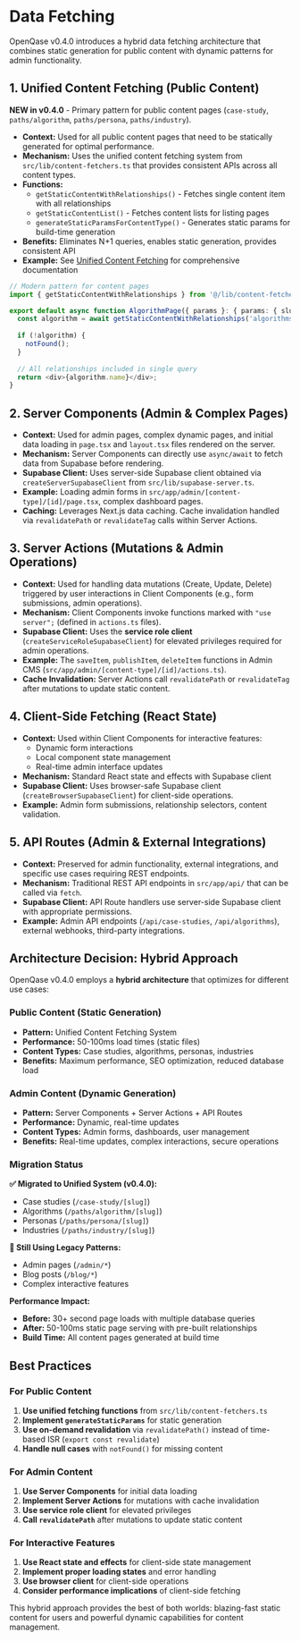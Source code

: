 # Data Fetching

OpenQase v0.4.0 introduces a hybrid data fetching architecture that combines static generation for public content with dynamic patterns for admin functionality.

## 1. Unified Content Fetching (Public Content) 

**NEW in v0.4.0** - Primary pattern for public content pages (`case-study`, `paths/algorithm`, `paths/persona`, `paths/industry`).

* **Context:** Used for all public content pages that need to be statically generated for optimal performance.
* **Mechanism:** Uses the unified content fetching system from `src/lib/content-fetchers.ts` that provides consistent APIs across all content types.
* **Functions:**
  * `getStaticContentWithRelationships()` - Fetches single content item with all relationships
  * `getStaticContentList()` - Fetches content lists for listing pages
  * `generateStaticParamsForContentType()` - Generates static params for build-time generation
* **Benefits:** Eliminates N+1 queries, enables static generation, provides consistent API
* **Example:** See [Unified Content Fetching](./unified-content-fetching.md) for comprehensive documentation

```typescript
// Modern pattern for content pages
import { getStaticContentWithRelationships } from '@/lib/content-fetchers';

export default async function AlgorithmPage({ params }: { params: { slug: string } }) {
  const algorithm = await getStaticContentWithRelationships('algorithms', params.slug);
  
  if (!algorithm) {
    notFound();
  }
  
  // All relationships included in single query
  return <div>{algorithm.name}</div>;
}
```

## 2. Server Components (Admin & Complex Pages)

*   **Context:** Used for admin pages, complex dynamic pages, and initial data loading in `page.tsx` and `layout.tsx` files rendered on the server.
*   **Mechanism:** Server Components can directly use `async/await` to fetch data from Supabase before rendering.
*   **Supabase Client:** Uses server-side Supabase client obtained via `createServerSupabaseClient` from `src/lib/supabase-server.ts`.
*   **Example:** Loading admin forms in `src/app/admin/[content-type]/[id]/page.tsx`, complex dashboard pages.
*   **Caching:** Leverages Next.js data caching. Cache invalidation handled via `revalidatePath` or `revalidateTag` calls within Server Actions.

## 3. Server Actions (Mutations & Admin Operations)

*   **Context:** Used for handling data mutations (Create, Update, Delete) triggered by user interactions in Client Components (e.g., form submissions, admin operations).
*   **Mechanism:** Client Components invoke functions marked with `"use server";` (defined in `actions.ts` files).
*   **Supabase Client:** Uses the **service role client** (`createServiceRoleSupabaseClient`) for elevated privileges required for admin operations.
*   **Example:** The `saveItem`, `publishItem`, `deleteItem` functions in Admin CMS (`src/app/admin/[content-type]/[id]/actions.ts`).
*   **Cache Invalidation:** Server Actions call `revalidatePath` or `revalidateTag` after mutations to update static content.

## 4. Client-Side Fetching (React State)

*   **Context:** Used within Client Components for interactive features:
    *   Dynamic form interactions
    *   Local component state management
    *   Real-time admin interface updates
*   **Mechanism:** Standard React state and effects with Supabase client
*   **Supabase Client:** Uses browser-safe Supabase client (`createBrowserSupabaseClient`) for client-side operations.
*   **Example:** Admin form submissions, relationship selectors, content validation.

## 5. API Routes (Admin & External Integrations)

*   **Context:** Preserved for admin functionality, external integrations, and specific use cases requiring REST endpoints.
*   **Mechanism:** Traditional REST API endpoints in `src/app/api/` that can be called via `fetch`.
*   **Supabase Client:** API Route handlers use server-side Supabase client with appropriate permissions.
*   **Example:** Admin API endpoints (`/api/case-studies`, `/api/algorithms`), external webhooks, third-party integrations.

## Architecture Decision: Hybrid Approach

OpenQase v0.4.0 employs a **hybrid architecture** that optimizes for different use cases:

### Public Content (Static Generation)
- **Pattern:** Unified Content Fetching System
- **Performance:** 50-100ms load times (static files)
- **Content Types:** Case studies, algorithms, personas, industries
- **Benefits:** Maximum performance, SEO optimization, reduced database load

### Admin Content (Dynamic Generation)
- **Pattern:** Server Components + Server Actions + API Routes
- **Performance:** Dynamic, real-time updates
- **Content Types:** Admin forms, dashboards, user management
- **Benefits:** Real-time updates, complex interactions, secure operations

### Migration Status

**✅ Migrated to Unified System (v0.4.0):**
- Case studies (`/case-study/[slug]`)
- Algorithms (`/paths/algorithm/[slug]`)  
- Personas (`/paths/persona/[slug]`)
- Industries (`/paths/industry/[slug]`)

**🔄 Still Using Legacy Patterns:**
- Admin pages (`/admin/*`)
- Blog posts (`/blog/*`)
- Complex interactive features

**Performance Impact:**
- **Before:** 30+ second page loads with multiple database queries
- **After:** 50-100ms static page serving with pre-built relationships
- **Build Time:** All content pages generated at build time

## Best Practices

### For Public Content
1. **Use unified fetching functions** from `src/lib/content-fetchers.ts`
2. **Implement `generateStaticParams`** for static generation
3. **Use on-demand revalidation** via `revalidatePath()` instead of time-based ISR (`export const revalidate`)
4. **Handle null cases** with `notFound()` for missing content

### For Admin Content
1. **Use Server Components** for initial data loading
2. **Implement Server Actions** for mutations with cache invalidation
3. **Use service role client** for elevated privileges
4. **Call `revalidatePath`** after mutations to update static content

### For Interactive Features
1. **Use React state and effects** for client-side state management
2. **Implement proper loading states** and error handling
3. **Use browser client** for client-side operations
4. **Consider performance implications** of client-side fetching

This hybrid approach provides the best of both worlds: blazing-fast static content for users and powerful dynamic capabilities for content management. 